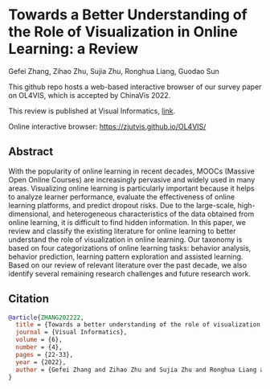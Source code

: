 # Towards a Better Understanding of the Role of Visualization in Online Learning: a Review

Gefei Zhang, Zihao Zhu, Sujia Zhu, Ronghua Liang, Guodao Sun

This github repo hosts a web-based interactive browser of our survey paper on OL4VIS, which is accepted by ChinaVis 2022.

This review is published at Visual Informatics, [link](https://www.sciencedirect.com/science/article/pii/S2468502X22000924).

Online interactive browser: https://zjutvis.github.io/OL4VIS/

## Abstract

With the popularity of online learning in recent decades, MOOCs (Massive Open Online Courses) are increasingly pervasive and widely used in many areas. Visualizing online learning is particularly important because it helps to analyze learner performance, evaluate the effectiveness of online learning platforms, and predict dropout risks. Due to the large-scale, high-dimensional, and heterogeneous characteristics of the data obtained from online learning, it is difficult to find hidden information. In this paper, we review and classify the existing literature for online learning to better understand the role of visualization in online learning. Our taxonomy is based on four categorizations of online learning tasks: behavior analysis, behavior prediction, learning pattern exploration and assisted learning. Based on our review of relevant literature over the past decade, we also identify several remaining research challenges and future research work.

## Citation

```bibtex
@article{ZHANG202222,
  title = {Towards a better understanding of the role of visualization in online learning: A review},
  journal = {Visual Informatics},
  volume = {6},
  number = {4},
  pages = {22-33},
  year = {2022},
  author = {Gefei Zhang and Zihao Zhu and Sujia Zhu and Ronghua Liang and Guodao Sun},
}
```
